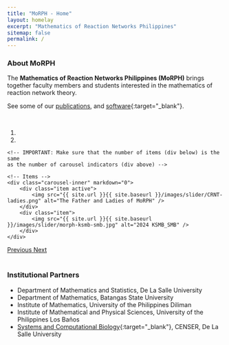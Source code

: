 ```yaml
---
title: "MoRPH - Home"
layout: homelay
excerpt: "Mathematics of Reaction Networks Philippines"
sitemap: false
permalink: /
---
```


### About MoRPH

The **Mathematics of Reaction Networks Philippines (MoRPH)** brings together faculty members and students interested in the mathematics of reaction network theory.



See some of our [publications](publications), and [software](http://github.com/morn-phil){:target="\_blank"}.

<br>

<div markdown="0" id="carousel" class="carousel slide" data-ride="carousel" data-interval="4000" data-pause="hover">
    <!-- Menu -->
    <ol class="carousel-indicators">
        <li data-target="#carousel" data-slide-to="0" class="active"></li>
        <li data-target="#carousel" data-slide-to="1"></li>
        <!-- <li data-target="#carousel" data-slide-to="4"></li>
        <li data-target="#carousel" data-slide-to="5"></li> -->
    </ol>

    <!-- IMPORTANT: Make sure that the number of items (div below) is the same
    as the number of carousel indicators (div above) -->

    <!-- Items -->
    <div class="carousel-inner" markdown="0">
        <div class="item active">
            <img src="{{ site.url }}{{ site.baseurl }}/images/slider/CRNT-ladies.png" alt="The Father and Ladies of MoRPH" />
        </div>
        <div class="item">
            <img src="{{ site.url }}{{ site.baseurl }}/images/slider/morph-ksmb-smb.jpg" alt="2024 KSMB_SMB" />
        </div>
    </div>

  <a class="left carousel-control" href="#carousel" role="button" data-slide="prev">
    <span class="glyphicon glyphicon-chevron-left" aria-hidden="true"></span>
    <span class="sr-only">Previous</span>
  </a>
  <a class="right carousel-control" href="#carousel" role="button" data-slide="next">
    <span class="glyphicon glyphicon-chevron-right" aria-hidden="true"></span>
    <span class="sr-only">Next</span>
  </a>
</div>

<br>

### Institutional Partners

-   Department of Mathematics and Statistics, De La Salle University
-   Department of Mathematics, Batangas State University
-   Institute of Mathematics, University of the Philippines Diliman
-   Institute of Mathematical and Physical Sciences, University of the Philippines Los Baños
-   [Systems and Computational Biology](https://dlsu-scomb.github.io/){:target="\_blank"}, CENSER, De La Salle University


